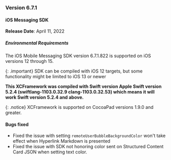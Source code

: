 ### Version 6.7.1
#### iOS Messaging SDK

**Release Date**: April 11, 2022

##### Environmental Requirements
The iOS Mobile Messaging SDK version 6.7.1.822 is supported on iOS versions 12 through 15.

{: .important}
SDK can be compiled with iOS 12 targets, but some functionality might be limited to iOS 13 or newer

**This XCFramework was compiled with Swift version Apple Swift version 5.2.4 (swiftlang-1103.0.32.9 clang-1103.0.32.53) which means it will work Swift version 5.2.4 and above.**

{: .notice}
XCFramework is supported on CocoaPad versions 1.9.0 and greater.

#### Bugs fixed

- Fixed the issue with setting `remoteUserBubbleBackgroundColor` won't take effect when Hyperlink Markdown is presented 
- Fixed the issue with SDK not honoring color sent on Structured Content Card JSON when setting text color.
